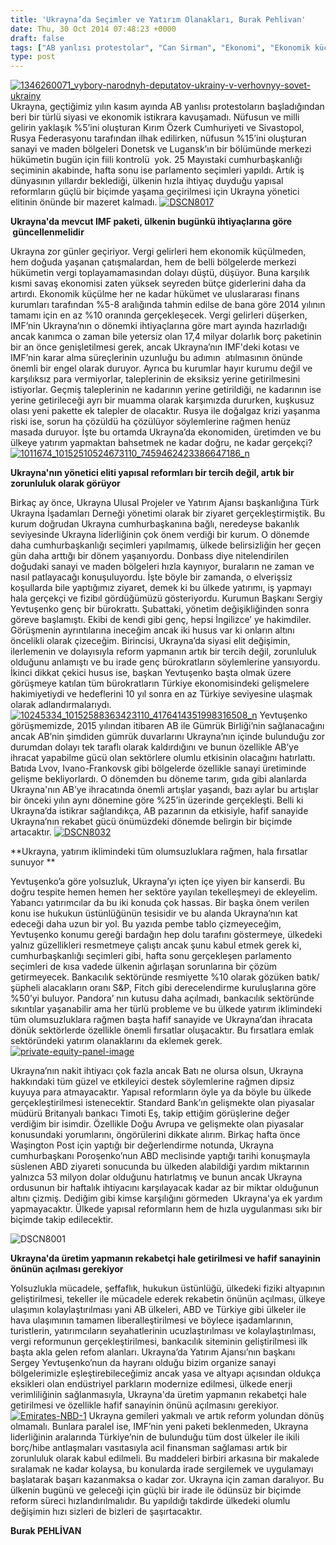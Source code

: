 ```yaml
---
title: 'Ukrayna’da Seçimler ve Yatırım Olanakları, Burak Pehlivan'
date: Thu, 30 Oct 2014 07:48:23 +0000
draft: false
tags: ["AB yanlısı protestolar", "Can Sirman", "Ekonomi", "Ekonomik küçülme", "kırım özerk cumhuriyeti", "Sergey Yevtuşenko", "Ukrayna ve IMF ilişkileri", "Ukrayna’da Seçimler", "Ukrayna’da Yatırım Ajansı", "Yatırım Olanakları", "Zaferhan Kılıç"]
type: post
---
```


[![1346260071_vybory-narodnyh-deputatov-ukrainy-v-verhovnyy-sovet-ukrainy](http://burakpehlivan.org/wp-content/uploads/2014/10/1346260071_vybory-narodnyh-deputatov-ukrainy-v-verhovnyy-sovet-ukrainy.jpg)](http://burakpehlivan.org/wp-content/uploads/2014/10/1346260071_vybory-narodnyh-deputatov-ukrainy-v-verhovnyy-sovet-ukrainy.jpg)
Ukrayna, geçtiğimiz yılın kasım ayında AB yanlısı protestoların başladığından beri bir türlü siyasi ve ekonomik istikrara kavuşamadı. Nüfusun ve milli gelirin yaklaşık %5’ini oluşturan Kırım Özerk Cumhuriyeti ve Sivastopol, Rusya Federasyonu tarafından ilhak edilirken, nüfusun %15’ini oluşturan sanayi ve maden bölgeleri Donetsk ve Lugansk’ın bir bölümünde merkezi hükümetin bugün için fiili kontrolü  yok. 25 Mayıstaki cumhurbaşkanlığı seçiminin akabinde, hafta sonu ise parlamento seçimleri yapıldı. Artık iş dünyasının yıllardır beklediği, ülkenin hızla ihtiyaç duyduğu yapısal reformların güçlü bir biçimde yaşama geçirilmesi için Ukrayna yönetici elitinin önünde bir mazeret kalmadı.
[![DSCN8017](http://burakpehlivan.org/wp-content/uploads/2014/10/DSCN8017.jpg)](http://burakpehlivan.org/wp-content/uploads/2014/10/DSCN8017.jpg)

**Ukrayna'da mevcut IMF paketi, ülkenin bugünkü ihtiyaçlarına göre  güncellenmelidir**

Ukrayna zor günler geçiriyor. Vergi gelirleri hem ekonomik küçülmeden, hem doğuda yaşanan çatışmalardan, hem de belli bölgelerde merkezi hükümetin vergi toplayamamasından dolayı düştü, düşüyor. Buna karşılık kısmi savaş ekonomisi zaten yüksek seyreden bütçe giderlerini daha da artırdı. Ekonomik küçülme her ne kadar hükümet ve uluslararası finans kurumları tarafından %5-8 aralığında tahmin edilse de bana göre 2014 yılının tamamı için en az %10 oranında gerçekleşecek. Vergi gelirleri düşerken, IMF’nin Ukrayna’nın o dönemki ihtiyaçlarına göre mart ayında hazırladığı ancak kanımca o zaman bile yetersiz olan 17,4 milyar dolarlık borç paketinin bir an önce genişletilmesi gerek, ancak Ukrayna’nın IMF'deki kotası ve IMF’nin karar alma süreçlerinin uzunluğu bu adımın  atılmasının önünde önemli bir engel olarak duruyor. Ayrıca bu kurumlar hayır kurumu değil ve karşılıksız para vermiyorlar, taleplerinin de eksiksiz yerine getirilmesini istiyorlar. Geçmiş taleplerinin ne kadarının yerine getirildiği, ne kadarının ise yerine getirileceği ayrı bir muamma olarak karşımızda dururken, kuşkusuz olası yeni pakette ek talepler de olacaktır. Rusya ile doğalgaz krizi yaşanma riski ise, sorun ha çözüldü ha çözülüyor söylemlerine rağmen henüz masada duruyor. İşte bu ortamda Ukrayna’da ekonomiden, üretimden ve bu ülkeye yatırım yapmaktan bahsetmek ne kadar doğru, ne kadar gerçekçi?
[![1011674_10152510524673110_7459462423386647186_n](http://burakpehlivan.org/wp-content/uploads/2014/10/1011674_10152510524673110_7459462423386647186_n.jpg)](http://burakpehlivan.org/wp-content/uploads/2014/10/1011674_10152510524673110_7459462423386647186_n.jpg)

**Ukrayna'nın yönetici eliti yapısal reformları bir tercih değil, artık bir zorunluluk olarak görüyor**

Birkaç ay önce, Ukrayna Ulusal Projeler ve Yatırım Ajansı başkanlığına Türk Ukrayna İşadamları Derneği yönetimi olarak bir ziyaret gerçekleştirmiştik. Bu kurum doğrudan Ukrayna cumhurbaşkanına bağlı, neredeyse bakanlık seviyesinde Ukrayna liderliğinin çok önem verdiği bir kurum. O dönemde daha cumhurbaşkanlığı seçimleri yapılmamış, ülkede belirsizliğin her geçen gün daha arttığı bir dönem yaşanıyordu. Donbass diye nitelendirilen doğudaki sanayi ve maden bölgeleri hızla kaynıyor, buraların ne zaman ve nasıl patlayacağı konuşuluyordu. İşte böyle bir zamanda, o elverişsiz koşullarda bile yaptığımız ziyaret, demek ki bu ülkede yatırımı, iş yapmayı hala gerçekçi ve fizibıl gördüğümüzü gösteriyordu. Kurumun Başkanı Sergiy Yevtuşenko genç bir bürokrattı. Şubattaki, yönetim değişikliğinden sonra göreve başlamıştı. Ekibi de kendi gibi genç, hepsi İngilizce’ ye hakimdiler. Görüşmenin ayrıntılarına ineceğim ancak iki husus var ki onların altını öncelikli olarak çizeceğim. Birincisi, Ukrayna’da siyasi elit değişimin, ilerlemenin ve dolayısıyla reform yapmanın artık bir tercih değil, zorunluluk olduğunu anlamıştı ve bu irade genç bürokratların söylemlerine yansıyordu. İkinci dikkat çekici husus ise, başkan Yevtuşenko başta olmak üzere görüşmeye katılan tüm bürokratların Türkiye ekonomisindeki gelişmelere hakimiyetiydi ve hedeflerini 10 yıl sonra en az Türkiye seviyesine ulaşmak olarak adlandırmalarıydı.
[![10245334_10152588363423110_4176414351998316508_n](http://burakpehlivan.org/wp-content/uploads/2014/10/10245334_10152588363423110_4176414351998316508_n.jpg)](http://burakpehlivan.org/wp-content/uploads/2014/10/10245334_10152588363423110_4176414351998316508_n.jpg)
Yevtuşenko görüşmemizde, 2015 yılından itibaren AB ile Gümrük Birliği’nin sağlanacağını ancak AB’nin şimdiden gümrük duvarlarını Ukrayna’nın içinde bulunduğu zor durumdan dolayı tek taraflı olarak kaldırdığını ve bunun özellikle AB’ye ihracat yapabilme gücü olan sektörlere olumlu etkisinin olacağını hatırlattı. Batıda Lvov, Ivano-Frankovsk gibi bölgelerde özellikle sanayi üretiminde gelişme bekliyorlardı. O dönemden bu döneme tarım, gıda gibi alanlarda Ukrayna'nın AB’ye ihracatında önemli artışlar yaşandı, bazı aylar bu artışlar bir önceki yılın aynı dönemine göre %25’in üzerinde gerçekleşti. Belli ki Ukrayna’da istikrar sağlandıkça, AB pazarının da etkisiyle, hafif sanayide Ukrayna’nın rekabet gücü önümüzdeki dönemde belirgin bir biçimde artacaktır.
[![DSCN8032](http://burakpehlivan.org/wp-content/uploads/2014/10/DSCN8032.jpg)](http://burakpehlivan.org/wp-content/uploads/2014/10/DSCN8032.jpg)

**Ukrayna, yatırım iklimindeki tüm olumsuzluklara rağmen, hala fırsatlar sunuyor
** 

Yevtuşenko’a göre yolsuzluk, Ukrayna’yı içten içe yiyen bir kanserdi. Bu doğru tespite hemen hemen her sektöre yayılan tekelleşmeyi de ekleyelim. Yabancı yatırımcılar da bu iki konuda çok hassas. Bir başka önem verilen konu ise hukukun üstünlüğünün tesisidir ve bu alanda Ukrayna’nın kat edeceği daha uzun bir yol. Bu yazıda pembe tablo çizmeyeceğim, Yevtuşenko konumu gereği bardağın hep dolu tarafını göstermeye, ülkedeki yalnız güzellikleri resmetmeye çalıştı ancak şunu kabul etmek gerek ki, cumhurbaşkanlığı seçimleri gibi, hafta sonu gerçekleşen parlamento seçimleri de kısa vadede ülkenin ağırlaşan sorunlarına bir çözüm getirmeyecek. Bankacılık sektöründe resmiyette %10 olarak gözüken batık/şüpheli alacakların oranı S&P, Fitch gibi derecelendirme kuruluşlarına göre %50’yi buluyor. Pandora’ nın kutusu daha açılmadı, bankacılık sektöründe sıkıntılar yaşanabilir ama her türlü probleme ve bu ülkede yatırım iklimindeki tüm olumsuzluklara rağmen başta hafif sanayide ve Ukrayna’dan ihracata dönük sektörlerde özellikle önemli fırsatlar oluşacaktır. Bu fırsatlara emlak sektöründeki yatırım olanaklarını da eklemek gerek.
[![private-equity-panel-image](http://burakpehlivan.org/wp-content/uploads/2014/10/private-equity-panel-image.jpg)](http://burakpehlivan.org/wp-content/uploads/2014/10/private-equity-panel-image.jpg)

Ukrayna’nın nakit ihtiyacı çok fazla ancak Batı ne olursa olsun, Ukrayna hakkındaki tüm güzel ve etkileyici destek söylemlerine rağmen dipsiz kuyuya para atmayacaktır. Yapısal reformların öyle ya da böyle bu ülkede gerçekleştirilmesi istenecektir. Standard Bank’ın gelişmekte olan piyasalar müdürü Britanyalı bankacı Timoti Eş, takip ettiğim görüşlerine değer verdiğim bir isimdir. Özellikle Doğu Avrupa ve gelişmekte olan piyasalar konusundaki yorumlarını, öngörülerini dikkate alırım. Birkaç hafta önce Waşington Post için yaptığı bir değerlendirme notunda, Ukrayna cumhurbaşkanı Poroşenko’nun ABD meclisinde yaptığı tarihi konuşmayla süslenen ABD ziyareti sonucunda bu ülkeden alabildiği yardım miktarının yalnızca 53 milyon dolar olduğunu hatırlatmış ve bunun ancak Ukrayna ordusunun bir haftalık ihtiyacını karşılayacak kadar az bir miktar olduğunun altını çizmiş. Dediğim gibi kimse karşılığını görmeden  Ukrayna'ya ek yardım yapmayacaktır. Ülkede yapısal reformların hem de hızla uygulanması sıkı bir biçimde takip edilecektir.

![DSCN8001](http://burakpehlivan.org/wp-content/uploads/2014/10/DSCN8001.jpg)

**Ukrayna'da üretim yapmanın rekabetçi hale getirilmesi ve hafif sanayinin önünün açılması gerekiyor**

Yolsuzlukla mücadele, şeffaflık, hukukun üstünlüğü, ülkedeki fiziki altyapının geliştirilmesi, tekeller ile mücadele ederek rekabetin önünün açılması, ülkeye ulaşımın kolaylaştırılması yani AB ülkeleri, ABD ve Türkiye gibi ülkeler ile hava ulaşımının tamamen liberalleştirilmesi ve böylece işadamlarının, turistlerin, yatırımcıların seyahatlerinin ucuzlaştırılması ve kolaylaştırılması, vergi reformunun gerçekleştirilmesi, bankacılık siteminin geliştirilmesi ilk başta akla gelen refom alanları. Ukrayna’da Yatırım Ajansı’nın başkanı Sergey Yevtuşenko’nun da hayranı olduğu bizim organize sanayi bölgelerimizle eşleştirebileceğimiz ancak yasa ve altyapı açısından oldukça eksikleri olan endüstriyel parkların modernize edilmesi, ülkede enerji verimliliğinin sağlanmasıyla, Ukrayna'da üretim yapmanın rekabetçi hale getirilmesi ve özellikle hafif sanayinin önünü açılmasını gerekiyor.
[![Emirates-NBD-1](http://burakpehlivan.org/wp-content/uploads/2014/10/Emirates-NBD-1.jpg)](http://burakpehlivan.org/wp-content/uploads/2014/10/Emirates-NBD-1.jpg)
Ukrayna gemileri yakmalı ve artık reform yolundan dönüş olmamalı. Bunlara paralel ise, IMF’nin yeni paketi beklenmeden, Ukrayna liderliğinin aralarında Türkiye’nin de bulunduğu tüm dost ülkeler ile ikili borç/hibe antlaşmaları vasıtasıyla acil finansman sağlaması artık bir zorunluluk olarak kabul edilmeli. Bu maddeleri birbiri arkasına bir makalede sıralamak ne kadar kolaysa, bu konularda irade sergilemek ve uygulamayı başlatarak başarı kazanmaksa o kadar zor. Ukrayna için zaman daralıyor. Bu ülkenin bugünü ve geleceği için güçlü bir irade ile ödünsüz bir biçimde reform süreci hızlandırılmalıdır. Bu yapıldığı takdirde ülkedeki olumlu değişimin hızı sizleri de bizleri de şaşırtacaktır.

**Burak PEHLİVAN**